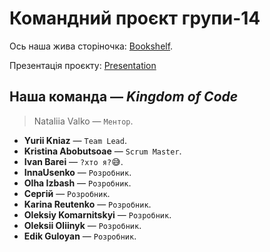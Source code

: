 # Командний проєкт групи-14

Ось наша жива сторіночка:
[Bookshelf](https://yuriikniaz.github.io/bookshelf-team-project/).

Презентація проєкту: [Presentation]()

## Наша команда — **_Kingdom of Code_**

> Nataliia Valko — `Ментор`.

- **Yurii Kniaz** — `Team Lead`.
- **Kristina Abobutsoae** — `Scrum Master`.
- **Ivan Barei** — `?хто я?`😅.
- **InnaUsenko** — `Розробник`.
- **Olha Izbash** — `Розробник`.
- **Сергій** — `Розробник`.
- **Karina Reutenko** — `Розробник`.
- **Oleksiy Komarnitskyi** — `Розробник`.
- **Oleksii Oliinyk** — `Розробник`.
- **Edik Guloyan** — `Розробник`.

